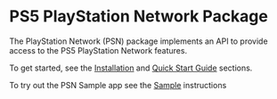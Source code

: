# PS5 PlayStation Network Package 

The PlayStation Network (PSN) package implements an API to provide access to the PS5 PlayStation Network features.

To get started, see the [Installation](Installation.md) and [Quick Start Guide](QuickStartGuide.md) sections.

To try out the PSN Sample app see the [Sample](Sample.md) instructions

